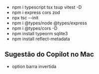 

- npm i typescript tsx tsup vitest -D
- npm i express cors zod 
- npx tsc --init
- npm i @types/node @types/express
- npm i @types/cors -D
- npm install typeorm sqlite3
- npm install reflect-metadata

## Sugestão do Copilot no Mac
- option barra invertida